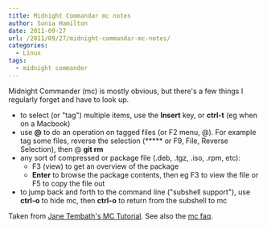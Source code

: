 ```yaml
---
title: Midnight Commandar mc notes
author: Sonia Hamilton
date: 2011-09-27
url: /2011/09/27/midnight-commandar-mc-notes/
categories:
  - Linux
tags:
  - midnight commander
---
```

Midnight Commander (mc) is mostly obvious, but there's a few things I regularly forget and have to look up.

<!--more-->

  * to select (or "tag") multiple items, use the **Insert** key, or **ctrl-t** (eg when on a Macbook)
  * use **@** to do an operation on tagged files (or F2 menu, @). For example tag some files, reverse the selection (***** or F9, File, Reverse Selection), then @ **git rm**
  * any sort of compressed or package file (.deb, .tgz, .iso, .rpm, etc): 
      * F3 (view) to get an overview of the package
      * **Enter** to browse the package contents, then eg F3 to view the file or F5 to copy the file out
  * to jump back and forth to the command line ("subshell support"), use **ctrl-o** to hide mc, then **ctrl-o** to return from the subshell to mc

Taken from [Jane Tembath's MC Tutorial][1]. See also the [mc faq][2].

 [1]: http://www.trembath.co.za/mctutorial.html
 [2]: https://www.midnight-commander.org/wiki/doc/faq

